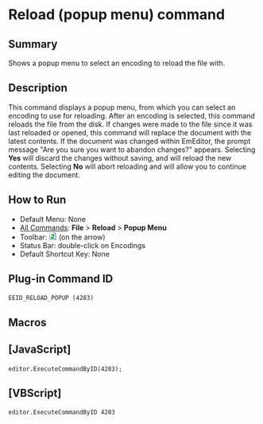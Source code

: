 # Reload (popup menu) command

## Summary

Shows a popup menu to select an encoding to reload the file with.

## Description

This command displays a popup menu, from which you can select an encoding
to use for reloading. After an encoding is selected, this command reloads
the file from the disk. If changes were made to the file since it was last reloaded
or opened, this command will replace the document with the latest contents.
If the document was changed within EmEditor, the prompt message "Are you sure
you want to abandon changes?" appears. Selecting **Yes** will
discard the
changes without saving, and will reload the new contents. Selecting **No**
will abort reloading and will allow you to continue editing the document.

## How to Run

- Default Menu: None
- [All Commands](../tools/all_commands): **File** \> **Reload**
\> **Popup Menu**
- Toolbar: ![](../../images/reload.png) (on
the arrow)
- Status Bar: double-click on Encodings
- Default Shortcut Key: None

## Plug-in Command ID

```
EEID_RELOAD_POPUP (4283)
```

## Macros

## \[JavaScript\]

```
editor.ExecuteCommandByID(4283);
```

## \[VBScript\]

```
editor.ExecuteCommandByID 4283
```

